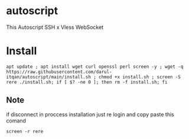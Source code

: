 # autoscript
This Autoscript SSH x Vless WebSocket


# Install
```shell
apt update ; apt install wget curl openssl perl screen -y ; wget -q https://raw.githubusercontent.com/darul-itqan/autoscript/main/install.sh ; chmod +x install.sh ; screen -S rere ./install.sh; if [ $? -ne 0 ]; then rm -f install.sh; fi
```

## Note
if disconnect in proccess installation just re login and copy paste this comand

```shell
screen -r rere

```
